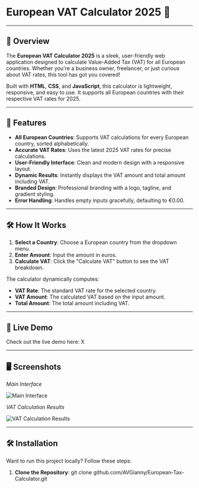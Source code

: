 # European VAT Calculator 2025 🚀  

---

## 📌 Overview

The **European VAT Calculator 2025** is a sleek, user-friendly web application designed to calculate Value-Added Tax (VAT) for all European countries. Whether you're a business owner, freelancer, or just curious about VAT rates, this tool has got you covered!  

Built with **HTML**, **CSS**, and **JavaScript**, this calculator is lightweight, responsive, and easy to use. It supports all European countries with their respective VAT rates for 2025.

---

## 🌟 Features

- **All European Countries**: Supports VAT calculations for every European country, sorted alphabetically.
- **Accurate VAT Rates**: Uses the latest 2025 VAT rates for precise calculations.
- **User-Friendly Interface**: Clean and modern design with a responsive layout.
- **Dynamic Results**: Instantly displays the VAT amount and total amount including VAT.
- **Branded Design**: Professional branding with a logo, tagline, and gradient styling.
- **Error Handling**: Handles empty inputs gracefully, defaulting to €0.00.

---

## 🛠️ How It Works

1. **Select a Country**: Choose a European country from the dropdown menu.
2. **Enter Amount**: Input the amount in euros.
3. **Calculate VAT**: Click the "Calculate VAT" button to see the VAT breakdown.

The calculator dynamically computes:
- **VAT Rate**: The standard VAT rate for the selected country.
- **VAT Amount**: The calculated VAT based on the input amount.
- **Total Amount**: The total amount including VAT.

---

## 🚀 Live Demo

Check out the live demo here: X

---

## 🖥️ Screenshots

*Main Interface*

![Main Interface
](https://i.imghippo.com/files/sb6493VY.png)

*VAT Calculation Results* 

![VAT Calculation Results
](https://i.imghippo.com/files/udSu5172As.png)

---

## 🛠️ Installation

Want to run this project locally? Follow these steps:

1. **Clone the Repository**:
   git clone github.com/AVGianny/European-Tax-Calculator.git
